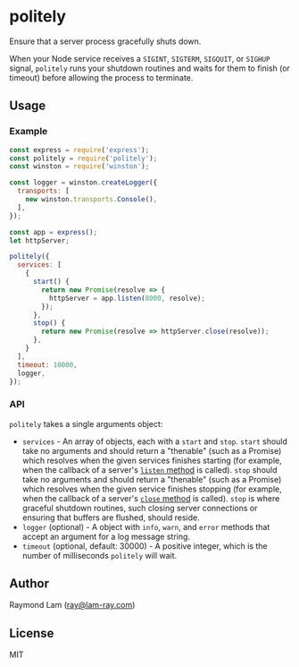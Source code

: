 politely
========

Ensure that a server process gracefully shuts down.

When your Node service receives a `SIGINT`, `SIGTERM`, `SIGQUIT`, or `SIGHUP` signal, `politely` runs your shutdown routines and waits for them to finish (or timeout) before allowing the process to terminate.

## Usage

### Example

```javascript
const express = require('express');
const politely = require('politely');
const winston = require('winston');

const logger = winston.createLogger({
  transports: [
    new winston.transports.Console(),
  ],
});

const app = express();
let httpServer;

politely({
  services: [
    {
      start() {
        return new Promise(resolve => {
          httpServer = app.listen(8000, resolve);
        });
      },
      stop() {
        return new Promise(resolve => httpServer.close(resolve));
      },
    }
  ],
  timeout: 10000,
  logger,
});
```

### API

`politely` takes a single arguments object:

- `services` - An array of objects, each with a `start` and `stop`. `start` should take no arguments and should return a "thenable" (such as a Promise) which resolves when the given services finishes starting (for example, when the callback of a server's [`listen` method](https://nodejs.org/api/net.html#net_server_listen) is called). `stop` should take no arguments and should return a "thenable" (such as a Promise) which resolves when the given service finishes stopping (for example, when the callback of a server's [`close` method](https://nodejs.org/api/net.html#net_server_close_callback) is called). `stop` is where graceful shutdown routines, such closing server connections or ensuring that buffers are flushed, should reside.
- `logger` (optional) - A object with `info`, `warn`, and `error` methods that accept an argument for a log message string.
- `timeout` (optional, default: 30000) - A positive integer, which is the number of milliseconds `politely` will wait.

## Author

Raymond Lam (ray@lam-ray.com)

## License

MIT
